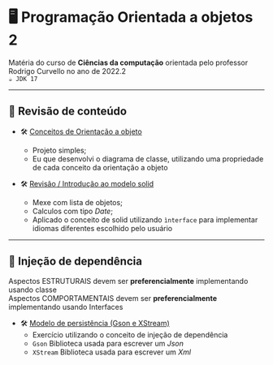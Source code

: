 # 🖥️ Programação Orientada a objetos 2

Matéria do curso de **Ciências da computação** orientada pelo professor Rodrigo Curvello no ano de 2022.2<br>
`☕ JDK 17`
____
## 📌 Revisão de conteúdo

* 🛠️ [Conceitos de Orientação a objeto](revisao_conceitos/src/main/java/revisao_pedido_produto/)
    * Projeto simples;
    * Eu que desenvolvi o diagrama de classe, utilizando uma propriedade de cada conceito da orientação a objeto

* 🛠️ [Revisão / Introdução ao modelo solid](revisao_conceitos/src/main/java/atendimento_medico/)
    * Mexe com lista de objetos;
    * Calculos com tipo _Date_;
    * Aplicado o conceito de solid utilizando `ìnterface` para implementar idiomas diferentes escolhido pelo usuário 
____
## 📌 Injeção de dependência
 Aspectos ESTRUTURAIS devem ser **preferencialmente** implementando usando classe<br>
 Aspectos COMPORTAMENTAIS devem ser **preferencialmente** implementando usando Interfaces
 <br>

* 🛠️ [Modelo de persistência (Gson e XStream)](injecao_dependencia/)
    * Exercício utilizando o conceito de injeção de dependência
    * `Gson` Biblioteca usada para escrever um *Json* 
    * `XStream` Biblioteca usada para escrever um *Xml* 
     
    